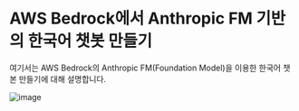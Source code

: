 # AWS Bedrock에서 Anthropic FM 기반의 한국어 챗봇 만들기

여기서는 AWS Bedrock의 Anthropic FM(Foundation Model)을 이용한 한국어 챗본 만들기에 대해 설명합니다.

![image](https://github.com/kyopark2014/chatbot-based-on-bedrock-anthropic/assets/52392004/4387cd3f-8e74-4e4c-a6a1-02c343458237)
